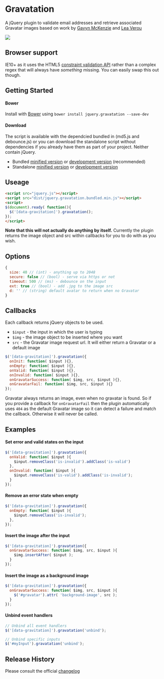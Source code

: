 # Gravatation
A jQuery plugin to validate email addresses and retrieve associated Gravatar images based on work by [Gavyn McKenzie][1] and [Lea Verou][2]

[![](https://david-dm.org/craigmdennis/gravatation.svg)](https://david-dm.org/craigmdennis/gravatation)

## Browser support
IE10+ as it uses the HTML5 [constraint validation API](https://developer.mozilla.org/en-US/docs/Web/Guide/HTML/HTML5/Constraint_validation) rather than a complex regex that will always have *something* missing. You can easily swap this out though.

[1]: http://labs.etchapps.com/prototypes/gravatar-validation/
[2]: http://lea.verou.me/2009/12/quickly-find-the-gravatar-that-corresponds-to-a-given-email/

## Getting Started

#### Bower
Install with [Bower][bower] using `bower install jquery.gravatation --save-dev`

[bower]: http://bower.io/

#### Download
The script is available with the dependcied bundled in (md5.js and debounce.js) or you can download the standalone script without dependencies if you already have them as part of your project. Neither contain jQuery.

- Bundled [minified version][bundlemin] or [development version][bundlemax] (recommended)
- Standalone [minified version][max] or [development version][max]

[min]: https://raw.githubusercontent.com/craigmdennis/gravatation/master/dist/jquery.gravatation.min.js
[max]: https://raw.githubusercontent.com/craigmdennis/gravatation/master/dist/jquery.gravatation.js
[bundlemin]: https://raw.githubusercontent.com/craigmdennis/gravatation/master/dist/jquery.gravatation.bundled.min.js
[bundlemax]: https://raw.githubusercontent.com/craigmdennis/gravatation/master/dist/jquery.gravatation.bundled.js

## Useage

```html
<script src="jquery.js"></script>
<script src="dist/jquery.gravatation.bundled.min.js"></script>
<script>
$(document).ready( function(){
  $('[data-gravitation]').gravatation();
});
</script>
```

**Note that this will not actually do anything by itself.**
Currently the plugin returns the image object and src within callbacks for you to do with as you wish.

## Options

```js
{
  size: 40 // (int) - anything up to 2048
  secure: false // (bool) - serve via https or not
  timeout: 500 // (ms) - debounce on the input
  ext: true // (bool) - add .jpg to the image src 
  d: '' // (string) default avatar to return when no Gravatar
}
```

## Callbacks
Each callback returns jQuery objects to be used.

- `$input` - the input in which the user is typing
- `$img` - the image object to be inserted where you want
- `src` - the Gravatar image request url. It will either return a Gravatar or a default image

```js
$('[data-gravitation]').gravatation({
  onInit: function( $input ){},
  onEmpty: function( $input ){},
  onValid: function( $input ){},
  onInvalid: function( $input ){},
  onGravatarSuccess: function( $img, src, $input ){},
  onGravatarFail: function( $img, src, $input ){}
});
```

Gravatar always returns an image, even when no gravatar is found. So if you provide a callback for `onGravatarFail` then the plugin automatically uses `404` as the default Gravatar image so it can detect a failure and match the callback. Otherwise it will never be called.

## Examples
#### Set error and valid states on the input
```js
$('[data-gravitation]').gravatation({
  onValid: function( $input ){
    $input.removeClass('is-invalid').addClass('is-valid')
  },
  onInvalid: function( $input ){
    $input.removeClass('is-valid').addClass('is-invalid');
  }
});
```

#### Remove an error state when empty
```js
$('[data-gravitation]').gravatation({
  onEmpty: function( $input ){
    $input.removeClass('is-invalid');
  },
});
```

#### Insert the image after the input
```js
$('[data-gravitation]').gravatation({
  onGravatarSuccess: function( $img, src, $input ){
    $img.insertAfter( $input );
  }
});
```

#### Insert the image as a background image
```js
$('[data-gravitation]').gravatation({
  onGravatarSuccess: function( $img, src, $input ){
    $('#gravatar').attr( 'background-image', src );
  }
});
```

#### Unbind event handlers
```js
// Unbind all event handlers
$('[data-gravitation]').gravatation('unbind');

// Unbind specific inputs
$('#myInput').gravatation('unbind');
```

## Release History
Please consult the official [changelog][changelog]

[changelog]: https://github.com/craigmdennis/gravatation/blob/master/CHANGELOG.md
